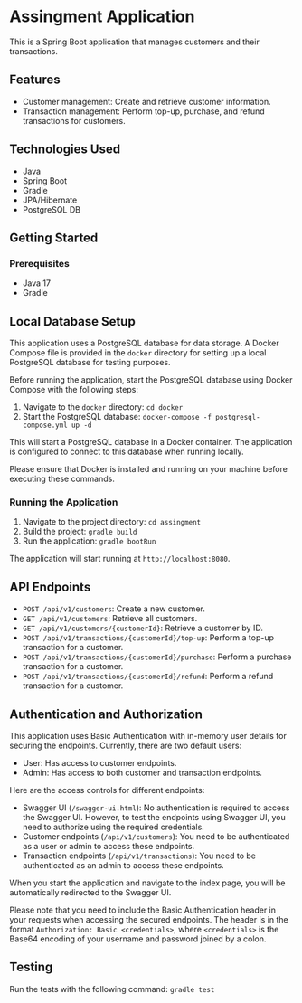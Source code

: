 # Assingment Application

This is a Spring Boot application that manages customers and their transactions.

## Features

- Customer management: Create and retrieve customer information.
- Transaction management: Perform top-up, purchase, and refund transactions for customers.

## Technologies Used

- Java
- Spring Boot
- Gradle
- JPA/Hibernate
- PostgreSQL DB

## Getting Started

### Prerequisites

- Java 17
- Gradle

## Local Database Setup

This application uses a PostgreSQL database for data storage. A Docker Compose file is provided in the `docker` directory for setting up a local PostgreSQL database for testing purposes.

Before running the application, start the PostgreSQL database using Docker Compose with the following steps:

1. Navigate to the `docker` directory: `cd docker`
2. Start the PostgreSQL database: `docker-compose -f postgresql-compose.yml up -d`

This will start a PostgreSQL database in a Docker container. The application is configured to connect to this database when running locally.

Please ensure that Docker is installed and running on your machine before executing these commands.

### Running the Application

1. Navigate to the project directory: `cd assingment`
2. Build the project: `gradle build`
3. Run the application: `gradle bootRun`

The application will start running at `http://localhost:8080`.

## API Endpoints

- `POST /api/v1/customers`: Create a new customer.
- `GET /api/v1/customers`: Retrieve all customers.
- `GET /api/v1/customers/{customerId}`: Retrieve a customer by ID.
- `POST /api/v1/transactions/{customerId}/top-up`: Perform a top-up transaction for a customer.
- `POST /api/v1/transactions/{customerId}/purchase`: Perform a purchase transaction for a customer.
- `POST /api/v1/transactions/{customerId}/refund`: Perform a refund transaction for a customer.

## Authentication and Authorization

This application uses Basic Authentication with in-memory user details for securing the endpoints. Currently, there are two default users:

- User: Has access to customer endpoints.
- Admin: Has access to both customer and transaction endpoints.

Here are the access controls for different endpoints:

- Swagger UI (`/swagger-ui.html`): No authentication is required to access the Swagger UI. However, to test the endpoints using Swagger UI, you need to authorize using the required credentials.
- Customer endpoints (`/api/v1/customers`): You need to be authenticated as a user or admin to access these endpoints.
- Transaction endpoints (`/api/v1/transactions`): You need to be authenticated as an admin to access these endpoints.

When you start the application and navigate to the index page, you will be automatically redirected to the Swagger UI.

Please note that you need to include the Basic Authentication header in your requests when accessing the secured endpoints. The header is in the format `Authorization: Basic <credentials>`, where `<credentials>` is the Base64 encoding of your username and password joined by a colon.

## Testing

Run the tests with the following command: `gradle test`